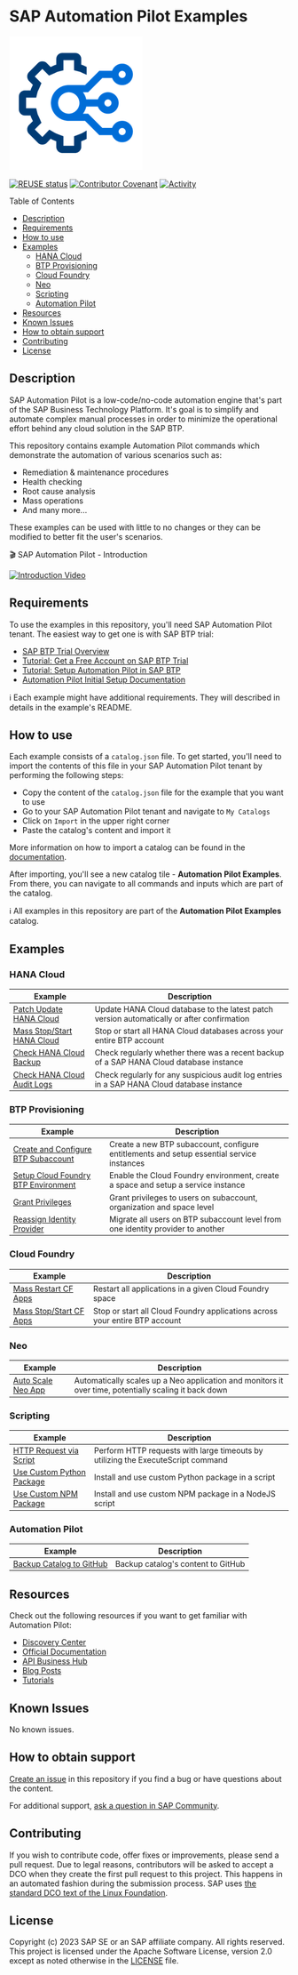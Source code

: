 # SAP Automation Pilot Examples

![Logo](assets/automation-pilot.png)

[![REUSE status](https://api.reuse.software/badge/github.com/SAP-samples/automation-pilot-examples)](https://api.reuse.software/info/github.com/SAP-samples/automation-pilot-examples)
[![Contributor Covenant](https://img.shields.io/badge/Contributor%20Covenant-2.1-4baaaa.svg)](CODE_OF_CONDUCT.md)
[![Activity](https://img.shields.io/github/commit-activity/m/SAP-samples/automation-pilot-examples)](https://github.com/SAP-samples/automation-pilot-examples/pulse)

Table of Contents

* [Description](#description)
* [Requirements](#requirements)
* [How to use](#how-to-use)
* [Examples](#examples)
  * [HANA Cloud](#hana-cloud)
  * [BTP Provisioning](#btp-provisioning)
  * [Cloud Foundry](#cloud-foundry)
  * [Neo](#neo)
  * [Scripting](#scripting)
  * [Automation Pilot](#automation-pilot)
* [Resources](#resources)
* [Known Issues](#known-issues)
* [How to obtain support](#how-to-obtain-support)
* [Contributing](#contributing)
* [License](#license)

## Description

SAP Automation Pilot is a low-code/no-code automation engine that's part of the SAP Business Technology Platform. It's goal is to simplify and automate complex manual processes in order to minimize the operational effort behind any cloud solution in the SAP BTP.

This repository contains example Automation Pilot commands which demonstrate the automation of various scenarios such as:

* Remediation & maintenance procedures
* Health checking
* Root cause analysis
* Mass operations
* And many more...

These examples can be used with little to no changes or they can be modified to better fit the user's scenarios.

:clapper: SAP Automation Pilot - Introduction

[![Introduction Video](https://img.youtube.com/vi/BIS_OK1ZNXI/hqdefault.jpg)](https://www.youtube.com/watch?v=BIS_OK1ZNXI)

## Requirements

To use the examples in this repository, you'll need SAP Automation Pilot tenant. The easiest way to get one is with SAP BTP trial:

* [SAP BTP Trial Overview](https://www.sap.com/products/technology-platform/pricing.html)
* [Tutorial: Get a Free Account on SAP BTP Trial](https://developers.sap.com/tutorials/hcp-create-trial-account.html)
* [Tutorial: Setup Automation Pilot in SAP BTP](https://blogs.sap.com/2023/01/09/setup-configuration-of-automation-pilot-in-btp-cockpit/)
* [Automation Pilot Initial Setup Documentation](https://help.sap.com/docs/AUTOMATION_PILOT/de3900c419f5492a8802274c17e07049/76e77c4563d042b2b46f6c622be3a091.html)

:information_source: Each example might have additional requirements. They will described in details in the example's README.

## How to use

Each example consists of a `catalog.json` file. To get started, you'll need to import the contents of this file in your SAP Automation Pilot tenant by performing the following steps:

* Copy the content of the `catalog.json` file for the example that you want to use
* Go to your SAP Automation Pilot tenant and navigate to `My Catalogs`
* Click on `Import` in the upper right corner
* Paste the catalog's content and import it

More information on how to import a catalog can be found in the [documentation](https://help.sap.com/docs/AUTOMATION_PILOT/de3900c419f5492a8802274c17e07049/48ee09640e094bcb9601d845f316f773.html).

After importing, you'll see a new catalog tile - **Automation Pilot Examples**. From there, you can navigate to all commands and inputs which are part of the catalog.

:information_source: All examples in this repository are part of the **Automation Pilot Examples** catalog.

## Examples

### HANA Cloud

| Example | Description |
|---------|-------------|
| [Patch Update HANA Cloud](patch-update-hana-cloud) | Update HANA Cloud database to the latest patch version automatically or after confirmation |
| [Mass Stop/Start HANA Cloud](mass-stop-start-hana-cloud) | Stop or start all HANA Cloud databases across your entire BTP account |
| [Check HANA Cloud Backup](check-hana-cloud-backup) | Check regularly whether there was a recent backup of a SAP HANA Cloud database instance |
| [Check HANA Cloud Audit Logs](check-hana-cloud-audit-logs) | Check regularly for any suspicious audit log entries in a SAP HANA Cloud database instance |

### BTP Provisioning

| Example | Description |
|---------|-------------|
| [Create and Configure BTP Subaccount](prepare-btp-subaccount) | Create a new BTP subaccount, configure entitlements and setup essential service instances |
| [Setup Cloud Foundry BTP Environment](prepare-btp-environment) | Enable the Cloud Foundry environment, create a space and setup a service instance |
| [Grant Privileges](grant-privileges) | Grant privileges to users on subaccount, organization and space level |
| [Reassign Identity Provider](reassign-identity-provider) | Migrate all users on BTP subaccount level from one identity provider to another |

### Cloud Foundry

| Example | Description |
|---------|-------------|
| [Mass Restart CF Apps](mass-restart-cf-apps) | Restart all applications in a given Cloud Foundry space |
| [Mass Stop/Start CF Apps](mass-stop-start-cf-apps) | Stop or start all Cloud Foundry applications across your entire BTP account |

### Neo

| Example | Description |
|---------|-------------|
| [Auto Scale Neo App](auto-scale-neo-app) | Automatically scales up a Neo application and monitors it over time, potentially scaling it back down |

### Scripting

| Example | Description |
|---------|-------------|
| [HTTP Request via Script](script-http-request) | Perform HTTP requests with large timeouts by utilizing the ExecuteScript command |
| [Use Custom Python Package](use-custom-python-package) | Install and use custom Python package in a script |
| [Use Custom NPM Package](use-custom-npm-package) | Install and use custom NPM package in a NodeJS script |

### Automation Pilot

| Example | Description |
|---------|-------------|
| [Backup Catalog to GitHub](backup-catalog) | Backup catalog's content to GitHub |

## Resources

Check out the following resources if you want to get familiar with Automation Pilot:

* [Discovery Center](https://discovery-center.cloud.sap/serviceCatalog/automation-pilot)
* [Official Documentation](https://help.sap.com/docs/AUTOMATION_PILOT)
* [API Business Hub](https://api.sap.com/package/SAPCloudPlatformAutomationPilot/overview)
* [Blog Posts](https://blogs.sap.com/tags/73554900100800002433/)
* [Tutorials](https://developers.sap.com/tutorial-navigator.html?search=automation+pilot)

## Known Issues

No known issues.

## How to obtain support

[Create an issue](https://github.com/SAP-samples/automation-pilot-examples/issues) in this repository if you find a bug or have questions about the content.

For additional support, [ask a question in SAP Community](https://answers.sap.com/questions/ask.html).

## Contributing

If you wish to contribute code, offer fixes or improvements, please send a pull request. Due to legal reasons, contributors will be asked to accept a DCO when they create the first pull request to this project. This happens in an automated fashion during the submission process. SAP uses [the standard DCO text of the Linux Foundation](https://developercertificate.org/).

## License

Copyright (c) 2023 SAP SE or an SAP affiliate company. All rights reserved. This project is licensed under the Apache Software License, version 2.0 except as noted otherwise in the [LICENSE](LICENSE) file.
